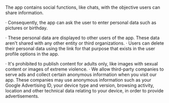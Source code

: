 The app contains social functions, like chats, with the objective users can share information.

· Consequently, the app can ask the user to enter personal data such as pictures or birthday.

· These personal data are displayed to other users of the app. These data aren't shared with any other entity or third organizations.
· Users can delete their personal data using the link for that purpose that exists in the user profile options in the app.

· It's prohibited to publish content for adults only, like images with sexual content or images of extreme violence.
· We allow third-party companies to serve ads and collect certain anonymous information when you visit our app. These companies may use anonymous information such as your Google Advertising ID, your device type and version, browsing activity, location and other technical data relating to your device, in order to provide advertisements.
